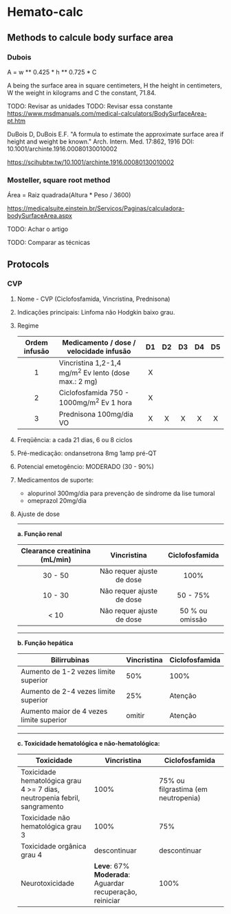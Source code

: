 # Hemato-calc

## Methods to calcule body surface area

### Dubois

A = w ** 0.425 \* h ** 0.725 \* C

A being the surface area in square centimeters,
H the height in centimeters,
W the weight in kilograms and
C the constant, 71.84.

TODO: Revisar as unidades
TODO: Revisar essa constante
https://www.msdmanuals.com/medical-calculators/BodySurfaceArea-pt.htm

DuBois D, DuBois E.F. "A formula to estimate the approximate surface area if height and weight be known." Arch. Intern. Med. 17:862, 1916
DOI: 10.1001/archinte.1916.00080130010002

https://scihubtw.tw/10.1001/archinte.1916.00080130010002

### Mosteller, square root method

Área = Raiz quadrada(Altura \* Peso / 3600)

https://medicalsuite.einstein.br/Servicos/Paginas/calculadora-bodySurfaceArea.aspx

TODO: Achar o artigo

TODO: Comparar as técnicas

## Protocols

### CVP

1.  Nome - CVP (Ciclofosfamida, Vincristina, Prednisona)
2.  Indicações principais: Linfoma não Hodgkin baixo grau.
3.  Regime

    | Ordem infusão | Medicamento / dose / velocidade infusão                         | D1  | D2  | D3  | D4  | D5  |
    | :-----------: | --------------------------------------------------------------- | :-: | :-: | :-: | :-: | :-: |
    |       1       | Vincristina 1,2-1,4 mg/m<sup>2</sup> Ev lento (dose max.: 2 mg) |  Х  |     |     |     |     |
    |       2       | Ciclofosfamida 750 - 1000mg/m<sup>2</sup> Ev 1 hora             |  X  |     |     |     |     |
    |       3       | Prednisona 100mg/dia VO                                         |  X  |  X  |  X  |  X  |  X  |

4.  Freqüência: a cada 21 dias, 6 ou 8 ciclos
5.  Pré-medicação: ondansetrona 8mg 1amp pré-QT
6.  Potencial emetogêncio: MODERADO (30 - 90%)
7.  Medicamentos de suporte:

    - alopurinol 300mg/dia para prevenção de síndrome da lise tumoral
    - omeprazol 20mg/dia

8.  Ajuste de dose

    ***

    **a. Função renal**

    | Clearance creatinina (mL/min) |        Vincristina        | Ciclofosfamida  |
    | :---------------------------: | :-----------------------: | :-------------: |
    |            30 - 50            | Não requer ajuste de dose |      100%       |
    |            10 - 30            | Não requer ajuste de dose |    50 - 75%     |
    |             < 10              | Não requer ajuste de dose | 50 % ou omissão |

    ***

    **b. Função hepática**

    | Bilirrubinas                             | Vincristina | Ciclofosfamida |
    | ---------------------------------------- | ----------- | -------------- |
    | Aumento de 1-2 vezes limite superior     | 50%         | 100%           |
    | Aumento de 2-4 vezes limite superior     | 25%         | Atenção        |
    | Aumento maior de 4 vezes limite superior | omitir      | Atenção        |

    ***

    **c. Toxicidade hematológica e não-hematológica:**

    | Toxicidade                                                                    | Vincristina                                                     | Ciclofosfamida                      |
    | ----------------------------------------------------------------------------- | --------------------------------------------------------------- | ----------------------------------- |
    | Toxicidade hematológica grau 4 >= 7 dias,</br>neutropenia febril, sangramento | 100%                                                            | 75% ou filgrastima (em neutropenia) |
    | Toxicidade não hematológica grau 3                                            | 100%                                                            | 75%                                 |
    | Toxicidade orgânica grau 4                                                    | descontinuar                                                    | descontinuar                        |
    | Neurotoxicidade                                                               | **Leve**: 67%</br>**Moderada**: Aguardar recuperação, reiniciar | 100%                                |

<!-- # Getting Started with Create React App

This project was bootstrapped with [Create React App](https://github.com/facebook/create-react-app).

## Available Scripts

In the project directory, you can run:

### `yarn start`

Runs the app in the development mode.\
Open [http://localhost:3000](http://localhost:3000) to view it in the browser.

The page will reload if you make edits.\
You will also see any lint errors in the console.

### `yarn test`

Launches the test runner in the interactive watch mode.\
See the section about [running tests](https://facebook.github.io/create-react-app/docs/running-tests) for more information.

### `yarn build`

Builds the app for production to the `build` folder.\
It correctly bundles React in production mode and optimizes the build for the best performance.

The build is minified and the filenames include the hashes.\
Your app is ready to be deployed!

See the section about [deployment](https://facebook.github.io/create-react-app/docs/deployment) for more information.

### `yarn eject`

**Note: this is a one-way operation. Once you `eject`, you can’t go back!**

If you aren’t satisfied with the build tool and configuration choices, you can `eject` at any time. This command will remove the single build dependency from your project.

Instead, it will copy all the configuration files and the transitive dependencies (webpack, Babel, ESLint, etc) right into your project so you have full control over them. All of the commands except `eject` will still work, but they will point to the copied scripts so you can tweak them. At this point you’re on your own.

You don’t have to ever use `eject`. The curated feature set is suitable for small and middle deployments, and you shouldn’t feel obligated to use this feature. However we understand that this tool wouldn’t be useful if you couldn’t customize it when you are ready for it.

## Learn More

You can learn more in the [Create React App documentation](https://facebook.github.io/create-react-app/docs/getting-started).

To learn React, check out the [React documentation](https://reactjs.org/).

### Code Splitting

This section has moved here: [https://facebook.github.io/create-react-app/docs/code-splitting](https://facebook.github.io/create-react-app/docs/code-splitting)

### Analyzing the Bundle Size

This section has moved here: [https://facebook.github.io/create-react-app/docs/analyzing-the-bundle-size](https://facebook.github.io/create-react-app/docs/analyzing-the-bundle-size)

### Making a Progressive Web App

This section has moved here: [https://facebook.github.io/create-react-app/docs/making-a-progressive-web-app](https://facebook.github.io/create-react-app/docs/making-a-progressive-web-app)

### Advanced Configuration

This section has moved here: [https://facebook.github.io/create-react-app/docs/advanced-configuration](https://facebook.github.io/create-react-app/docs/advanced-configuration)

### Deployment

This section has moved here: [https://facebook.github.io/create-react-app/docs/deployment](https://facebook.github.io/create-react-app/docs/deployment)

### `yarn build` fails to minify

This section has moved here: [https://facebook.github.io/create-react-app/docs/troubleshooting#npm-run-build-fails-to-minify](https://facebook.github.io/create-react-app/docs/troubleshooting#npm-run-build-fails-to-minify) -->
